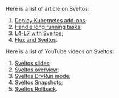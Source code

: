 Here is a list of article on Sveltos:

1. [Deploy Kubernetes add-ons](https://medium.com/@gianluca.mardente/sveltos-a-solution-to-deploy-kubernetes-add-ons-in-clusterapi-powered-clusters-b9d4b48fc819);
2. [Handle long running tasks](https://medium.com/@gianluca.mardente/how-to-handle-long-running-tasks-in-kubernetes-reconciliation-loop-3cc04bfa2681);
3. [L4-L7 with Sveltos](https://medium.com/@projectsveltos/how-to-deploy-l4-and-l7-routing-on-multiple-kubernetes-clusters-securely-and-programmatically-930ebe65fa8c);
4. [Flux and Sveltos](https://medium.com/@projectsveltos/flux-and-sveltos-friends-or-enemies-7cdc8fb8f953).

Here is a list of YouTube videos on Sveltos:

1. [Sveltos slides](https://www.youtube.com/watch?v=UfrKOPTJRCc);
2. [Sveltos overview](https://www.youtube.com/watch?v=Ai5Mr9haWKM&t=4s);
3. [Sveltos DryRun mode](https://www.youtube.com/watch?v=gfWN_QJAL6k&t=86s);
4. [Sveltos Snapshots](https://www.youtube.com/watch?v=ALcp1_Nj9r4);
5. [Sveltos Rollback](https://www.youtube.com/watch?v=sTo6RcWP1BQ&t=16s).
